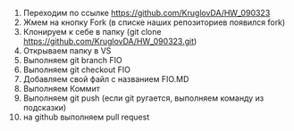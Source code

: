 1. Переходим по ссылке https://github.com/KruglovDA/HW_090323
2. Жмем на кнопку Fork (в списке наших репозиториев появился fork)
3. Клонируем к себе в папку (git clone https://github.com/KruglovDA/HW_090323.git)
4. Открываем папку в VS
5. Выполняем git branch FIO
6. Выполняем git checkout FIO
7. Добавляем свой файл с названием FIO.MD
8. Выполняем Коммит
9. Выполняем git push (если git ругается, выполняем команду из подсказки)
10. на github выполняем pull request
#
